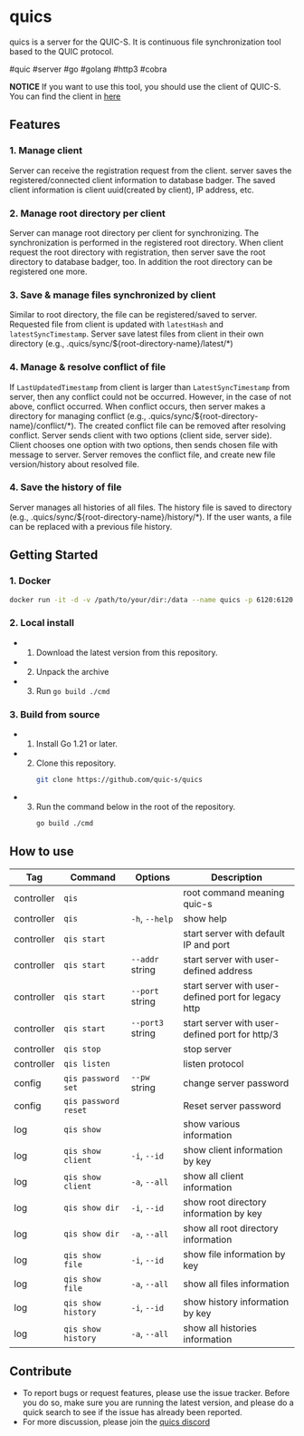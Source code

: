 # quics
quics is a server for the QUIC-S. It is continuous file synchronization tool based to the QUIC protocol.

#quic #server #go #golang #http3 #cobra

 **NOTICE**  If you want to use this tool, you should use the client of QUIC-S. You can find the client in [here](https://github.com/quic-s/quics-client.git) 

## Features
### 1. Manage client
Server can receive the registration request from the client. server saves the registered/connected client information to database badger. The saved client information is client uuid(created by client), IP address, etc.

### 2. Manage root directory per client
Server can manage root directory per client for synchronizing. The synchronization is performed in the registered root directory. When client request the root directory with registration, then server save the root directory to database badger, too. In addition the root directory can be registered one more.

### 3. Save & manage files synchronized by client
Similar to root directory, the file can be registered/saved to server. Requested file from client is updated with `latestHash` and `latestSyncTimestamp`. Server save latest files from client in their own directory (e.g., .quics/sync/${root-directory-name}/latest/*)

### 4. Manage & resolve conflict of file
If `LastUpdatedTimestamp` from client is larger than `LatestSyncTimestamp` from server, then any conflict could not be occurred. However, in the case of not above, conflict occurred.
When conflict occurs, then server makes a directory for managing conflict (e.g., .quics/sync/${root-directory-name}/conflict/*). The created conflict file can be removed after resolving conflict.
Server sends client with two options (client side, server side). Client chooses one option with two options, then sends chosen file with message to server. Server removes the conflict file, and create new file version/history about resolved file.

### 4. Save the history of file
Server manages all histories of all files. The history file is saved to directory (e.g., .quics/sync/${root-directory-name}/history/*). If the user wants, a file can be replaced with a previous file history.

## Getting Started
### 1. Docker
```Bash
docker run -it -d -v /path/to/your/dir:/data --name quics -p 6120:6120 -p 6121:6121/udp -p 6122:6122/udp quics/quics
```

### 2. Local install
- 1. Download the latest version from this repository.
- 2. Unpack the archive
- 3. Run `go build ./cmd`

### 3. Build from source
- 1. Install Go 1.21 or later.
- 2. Clone this repository.
     ```Bash
     git clone https://github.com/quic-s/quics
     ```
- 3. Run the command below in the root of the repository.
     ```Bash
     go build ./cmd
     ```

## How to use
| Tag | Command | Options | Description |
| - | - | - | - |
| controller | `qis` | | root command meaning quic-s |
| controller | `qis` | `-h`, `--help` | show help |
| controller | `qis start` | | start server with default IP and port |
| controller | `qis start` | `--addr` string | start server with user-defined address |
| controller | `qis start` | `--port` string | start server with user-defined port for legacy http |
| controller | `qis start` | `--port3` string | start server with user-defined port for http/3 |
| controller | `qis stop` | | stop server |
| controller | `qis listen` | | listen protocol |
| config | `qis password set` | `--pw` string | change server password |
| config | `qis password reset` | | Reset server password |
| log | `qis show` | | show various information |
| log | `qis show client` | `-i`, `--id` | show client information by key
| log | `qis show client` | `-a`, `--all` | show all client information |
| log | `qis show dir` | `-i`, `--id` | show root directory information by key
| log | `qis show dir` | `-a`, `--all` | show all root directory information |
| log | `qis show file` | `-i`, `--id` | show file information by key
| log | `qis show file` | `-a`, `--all` | show all files information |
| log | `qis show history` | `-i`, `--id` | show history information by key
| log | `qis show history` | `-a`, `--all` | show all histories information |

## Contribute
- To report bugs or request features, please use the issue tracker. Before you do so, make sure you are running the latest version, and please do a quick search to see if the issue has already been reported.
- For more discussion, please join the [quics discord](https://discord.gg/HRtY7pNZz2)
